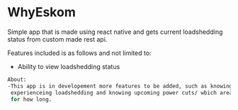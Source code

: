 # WhyEskom

Simple app that is made using react native and gets current loadshedding status from custom made rest api.

Features included is as follows and not limited to:

- Ability to view loadshedding status

```bash
About:
-This app is in developement more features to be added, such as knowing which zones/areas are 
 experienceing loadshedding and knowing upcoming power cuts/ wbich area will be affected and 
 for how long.
```
